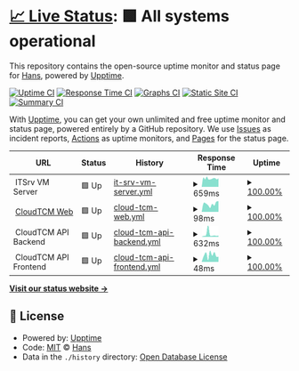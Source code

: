# [📈 Live Status](https://uptime.itsrv.tw): <!--live status--> **🟩 All systems operational**

This repository contains the open-source uptime monitor and status page for [Hans](https://hans00.me/), powered by [Upptime](https://github.com/upptime/upptime).

[![Uptime CI](https://github.com/hans00/itsrv-uptime/workflows/Uptime%20CI/badge.svg)](https://github.com/hans00/itsrv-uptime/actions?query=workflow%3A%22Uptime+CI%22)
[![Response Time CI](https://github.com/hans00/itsrv-uptime/workflows/Response%20Time%20CI/badge.svg)](https://github.com/hans00/itsrv-uptime/actions?query=workflow%3A%22Response+Time+CI%22)
[![Graphs CI](https://github.com/hans00/itsrv-uptime/workflows/Graphs%20CI/badge.svg)](https://github.com/hans00/itsrv-uptime/actions?query=workflow%3A%22Graphs+CI%22)
[![Static Site CI](https://github.com/hans00/itsrv-uptime/workflows/Static%20Site%20CI/badge.svg)](https://github.com/hans00/itsrv-uptime/actions?query=workflow%3A%22Static+Site+CI%22)
[![Summary CI](https://github.com/hans00/itsrv-uptime/workflows/Summary%20CI/badge.svg)](https://github.com/hans00/itsrv-uptime/actions?query=workflow%3A%22Summary+CI%22)

With [Upptime](https://upptime.js.org), you can get your own unlimited and free uptime monitor and status page, powered entirely by a GitHub repository. We use [Issues](https://github.com/hans00/itsrv-uptime/issues) as incident reports, [Actions](https://github.com/hans00/itsrv-uptime/actions) as uptime monitors, and [Pages](https://uptime.itsrv.tw) for the status page.

<!--start: status pages-->
<!-- This summary is generated by Upptime (https://github.com/upptime/upptime) -->
<!-- Do not edit this manually, your changes will be overwritten -->
<!-- prettier-ignore -->
| URL | Status | History | Response Time | Uptime |
| --- | ------ | ------- | ------------- | ------ |
| <img alt="" src="https://icons.duckduckgo.com/ip3/null.ico" height="13"> ITSrv VM Server | 🟩 Up | [it-srv-vm-server.yml](https://github.com/itsrv-tw/uptime/commits/HEAD/history/it-srv-vm-server.yml) | <details><summary><img alt="Response time graph" src="./graphs/it-srv-vm-server/response-time-week.png" height="20"> 659ms</summary><br><a href="https://uptime.itsrv.tw/history/it-srv-vm-server"><img alt="Response time 659" src="https://img.shields.io/endpoint?url=https%3A%2F%2Fraw.githubusercontent.com%2Fitsrv-tw%2Fuptime%2FHEAD%2Fapi%2Fit-srv-vm-server%2Fresponse-time.json"></a><br><a href="https://uptime.itsrv.tw/history/it-srv-vm-server"><img alt="24-hour response time 635" src="https://img.shields.io/endpoint?url=https%3A%2F%2Fraw.githubusercontent.com%2Fitsrv-tw%2Fuptime%2FHEAD%2Fapi%2Fit-srv-vm-server%2Fresponse-time-day.json"></a><br><a href="https://uptime.itsrv.tw/history/it-srv-vm-server"><img alt="7-day response time 659" src="https://img.shields.io/endpoint?url=https%3A%2F%2Fraw.githubusercontent.com%2Fitsrv-tw%2Fuptime%2FHEAD%2Fapi%2Fit-srv-vm-server%2Fresponse-time-week.json"></a><br><a href="https://uptime.itsrv.tw/history/it-srv-vm-server"><img alt="30-day response time 659" src="https://img.shields.io/endpoint?url=https%3A%2F%2Fraw.githubusercontent.com%2Fitsrv-tw%2Fuptime%2FHEAD%2Fapi%2Fit-srv-vm-server%2Fresponse-time-month.json"></a><br><a href="https://uptime.itsrv.tw/history/it-srv-vm-server"><img alt="1-year response time 659" src="https://img.shields.io/endpoint?url=https%3A%2F%2Fraw.githubusercontent.com%2Fitsrv-tw%2Fuptime%2FHEAD%2Fapi%2Fit-srv-vm-server%2Fresponse-time-year.json"></a></details> | <details><summary><a href="https://uptime.itsrv.tw/history/it-srv-vm-server">100.00%</a></summary><a href="https://uptime.itsrv.tw/history/it-srv-vm-server"><img alt="All-time uptime 100.00%" src="https://img.shields.io/endpoint?url=https%3A%2F%2Fraw.githubusercontent.com%2Fitsrv-tw%2Fuptime%2FHEAD%2Fapi%2Fit-srv-vm-server%2Fuptime.json"></a><br><a href="https://uptime.itsrv.tw/history/it-srv-vm-server"><img alt="24-hour uptime 100.00%" src="https://img.shields.io/endpoint?url=https%3A%2F%2Fraw.githubusercontent.com%2Fitsrv-tw%2Fuptime%2FHEAD%2Fapi%2Fit-srv-vm-server%2Fuptime-day.json"></a><br><a href="https://uptime.itsrv.tw/history/it-srv-vm-server"><img alt="7-day uptime 100.00%" src="https://img.shields.io/endpoint?url=https%3A%2F%2Fraw.githubusercontent.com%2Fitsrv-tw%2Fuptime%2FHEAD%2Fapi%2Fit-srv-vm-server%2Fuptime-week.json"></a><br><a href="https://uptime.itsrv.tw/history/it-srv-vm-server"><img alt="30-day uptime 100.00%" src="https://img.shields.io/endpoint?url=https%3A%2F%2Fraw.githubusercontent.com%2Fitsrv-tw%2Fuptime%2FHEAD%2Fapi%2Fit-srv-vm-server%2Fuptime-month.json"></a><br><a href="https://uptime.itsrv.tw/history/it-srv-vm-server"><img alt="1-year uptime 100.00%" src="https://img.shields.io/endpoint?url=https%3A%2F%2Fraw.githubusercontent.com%2Fitsrv-tw%2Fuptime%2FHEAD%2Fapi%2Fit-srv-vm-server%2Fuptime-year.json"></a></details>
| <img alt="" src="https://icons.duckduckgo.com/ip3/cloudtcm.com.ico" height="13"> [CloudTCM Web](https://cloudtcm.com) | 🟩 Up | [cloud-tcm-web.yml](https://github.com/itsrv-tw/uptime/commits/HEAD/history/cloud-tcm-web.yml) | <details><summary><img alt="Response time graph" src="./graphs/cloud-tcm-web/response-time-week.png" height="20"> 98ms</summary><br><a href="https://uptime.itsrv.tw/history/cloud-tcm-web"><img alt="Response time 98" src="https://img.shields.io/endpoint?url=https%3A%2F%2Fraw.githubusercontent.com%2Fitsrv-tw%2Fuptime%2FHEAD%2Fapi%2Fcloud-tcm-web%2Fresponse-time.json"></a><br><a href="https://uptime.itsrv.tw/history/cloud-tcm-web"><img alt="24-hour response time 134" src="https://img.shields.io/endpoint?url=https%3A%2F%2Fraw.githubusercontent.com%2Fitsrv-tw%2Fuptime%2FHEAD%2Fapi%2Fcloud-tcm-web%2Fresponse-time-day.json"></a><br><a href="https://uptime.itsrv.tw/history/cloud-tcm-web"><img alt="7-day response time 98" src="https://img.shields.io/endpoint?url=https%3A%2F%2Fraw.githubusercontent.com%2Fitsrv-tw%2Fuptime%2FHEAD%2Fapi%2Fcloud-tcm-web%2Fresponse-time-week.json"></a><br><a href="https://uptime.itsrv.tw/history/cloud-tcm-web"><img alt="30-day response time 98" src="https://img.shields.io/endpoint?url=https%3A%2F%2Fraw.githubusercontent.com%2Fitsrv-tw%2Fuptime%2FHEAD%2Fapi%2Fcloud-tcm-web%2Fresponse-time-month.json"></a><br><a href="https://uptime.itsrv.tw/history/cloud-tcm-web"><img alt="1-year response time 98" src="https://img.shields.io/endpoint?url=https%3A%2F%2Fraw.githubusercontent.com%2Fitsrv-tw%2Fuptime%2FHEAD%2Fapi%2Fcloud-tcm-web%2Fresponse-time-year.json"></a></details> | <details><summary><a href="https://uptime.itsrv.tw/history/cloud-tcm-web">100.00%</a></summary><a href="https://uptime.itsrv.tw/history/cloud-tcm-web"><img alt="All-time uptime 100.00%" src="https://img.shields.io/endpoint?url=https%3A%2F%2Fraw.githubusercontent.com%2Fitsrv-tw%2Fuptime%2FHEAD%2Fapi%2Fcloud-tcm-web%2Fuptime.json"></a><br><a href="https://uptime.itsrv.tw/history/cloud-tcm-web"><img alt="24-hour uptime 100.00%" src="https://img.shields.io/endpoint?url=https%3A%2F%2Fraw.githubusercontent.com%2Fitsrv-tw%2Fuptime%2FHEAD%2Fapi%2Fcloud-tcm-web%2Fuptime-day.json"></a><br><a href="https://uptime.itsrv.tw/history/cloud-tcm-web"><img alt="7-day uptime 100.00%" src="https://img.shields.io/endpoint?url=https%3A%2F%2Fraw.githubusercontent.com%2Fitsrv-tw%2Fuptime%2FHEAD%2Fapi%2Fcloud-tcm-web%2Fuptime-week.json"></a><br><a href="https://uptime.itsrv.tw/history/cloud-tcm-web"><img alt="30-day uptime 100.00%" src="https://img.shields.io/endpoint?url=https%3A%2F%2Fraw.githubusercontent.com%2Fitsrv-tw%2Fuptime%2FHEAD%2Fapi%2Fcloud-tcm-web%2Fuptime-month.json"></a><br><a href="https://uptime.itsrv.tw/history/cloud-tcm-web"><img alt="1-year uptime 100.00%" src="https://img.shields.io/endpoint?url=https%3A%2F%2Fraw.githubusercontent.com%2Fitsrv-tw%2Fuptime%2FHEAD%2Fapi%2Fcloud-tcm-web%2Fuptime-year.json"></a></details>
| <img alt="" src="https://icons.duckduckgo.com/ip3/null.ico" height="13"> CloudTCM API Backend | 🟩 Up | [cloud-tcm-api-backend.yml](https://github.com/itsrv-tw/uptime/commits/HEAD/history/cloud-tcm-api-backend.yml) | <details><summary><img alt="Response time graph" src="./graphs/cloud-tcm-api-backend/response-time-week.png" height="20"> 632ms</summary><br><a href="https://uptime.itsrv.tw/history/cloud-tcm-api-backend"><img alt="Response time 632" src="https://img.shields.io/endpoint?url=https%3A%2F%2Fraw.githubusercontent.com%2Fitsrv-tw%2Fuptime%2FHEAD%2Fapi%2Fcloud-tcm-api-backend%2Fresponse-time.json"></a><br><a href="https://uptime.itsrv.tw/history/cloud-tcm-api-backend"><img alt="24-hour response time 314" src="https://img.shields.io/endpoint?url=https%3A%2F%2Fraw.githubusercontent.com%2Fitsrv-tw%2Fuptime%2FHEAD%2Fapi%2Fcloud-tcm-api-backend%2Fresponse-time-day.json"></a><br><a href="https://uptime.itsrv.tw/history/cloud-tcm-api-backend"><img alt="7-day response time 632" src="https://img.shields.io/endpoint?url=https%3A%2F%2Fraw.githubusercontent.com%2Fitsrv-tw%2Fuptime%2FHEAD%2Fapi%2Fcloud-tcm-api-backend%2Fresponse-time-week.json"></a><br><a href="https://uptime.itsrv.tw/history/cloud-tcm-api-backend"><img alt="30-day response time 632" src="https://img.shields.io/endpoint?url=https%3A%2F%2Fraw.githubusercontent.com%2Fitsrv-tw%2Fuptime%2FHEAD%2Fapi%2Fcloud-tcm-api-backend%2Fresponse-time-month.json"></a><br><a href="https://uptime.itsrv.tw/history/cloud-tcm-api-backend"><img alt="1-year response time 632" src="https://img.shields.io/endpoint?url=https%3A%2F%2Fraw.githubusercontent.com%2Fitsrv-tw%2Fuptime%2FHEAD%2Fapi%2Fcloud-tcm-api-backend%2Fresponse-time-year.json"></a></details> | <details><summary><a href="https://uptime.itsrv.tw/history/cloud-tcm-api-backend">100.00%</a></summary><a href="https://uptime.itsrv.tw/history/cloud-tcm-api-backend"><img alt="All-time uptime 100.00%" src="https://img.shields.io/endpoint?url=https%3A%2F%2Fraw.githubusercontent.com%2Fitsrv-tw%2Fuptime%2FHEAD%2Fapi%2Fcloud-tcm-api-backend%2Fuptime.json"></a><br><a href="https://uptime.itsrv.tw/history/cloud-tcm-api-backend"><img alt="24-hour uptime 100.00%" src="https://img.shields.io/endpoint?url=https%3A%2F%2Fraw.githubusercontent.com%2Fitsrv-tw%2Fuptime%2FHEAD%2Fapi%2Fcloud-tcm-api-backend%2Fuptime-day.json"></a><br><a href="https://uptime.itsrv.tw/history/cloud-tcm-api-backend"><img alt="7-day uptime 100.00%" src="https://img.shields.io/endpoint?url=https%3A%2F%2Fraw.githubusercontent.com%2Fitsrv-tw%2Fuptime%2FHEAD%2Fapi%2Fcloud-tcm-api-backend%2Fuptime-week.json"></a><br><a href="https://uptime.itsrv.tw/history/cloud-tcm-api-backend"><img alt="30-day uptime 100.00%" src="https://img.shields.io/endpoint?url=https%3A%2F%2Fraw.githubusercontent.com%2Fitsrv-tw%2Fuptime%2FHEAD%2Fapi%2Fcloud-tcm-api-backend%2Fuptime-month.json"></a><br><a href="https://uptime.itsrv.tw/history/cloud-tcm-api-backend"><img alt="1-year uptime 100.00%" src="https://img.shields.io/endpoint?url=https%3A%2F%2Fraw.githubusercontent.com%2Fitsrv-tw%2Fuptime%2FHEAD%2Fapi%2Fcloud-tcm-api-backend%2Fuptime-year.json"></a></details>
| <img alt="" src="https://icons.duckduckgo.com/ip3/null.ico" height="13"> CloudTCM API Frontend | 🟩 Up | [cloud-tcm-api-frontend.yml](https://github.com/itsrv-tw/uptime/commits/HEAD/history/cloud-tcm-api-frontend.yml) | <details><summary><img alt="Response time graph" src="./graphs/cloud-tcm-api-frontend/response-time-week.png" height="20"> 48ms</summary><br><a href="https://uptime.itsrv.tw/history/cloud-tcm-api-frontend"><img alt="Response time 48" src="https://img.shields.io/endpoint?url=https%3A%2F%2Fraw.githubusercontent.com%2Fitsrv-tw%2Fuptime%2FHEAD%2Fapi%2Fcloud-tcm-api-frontend%2Fresponse-time.json"></a><br><a href="https://uptime.itsrv.tw/history/cloud-tcm-api-frontend"><img alt="24-hour response time 36" src="https://img.shields.io/endpoint?url=https%3A%2F%2Fraw.githubusercontent.com%2Fitsrv-tw%2Fuptime%2FHEAD%2Fapi%2Fcloud-tcm-api-frontend%2Fresponse-time-day.json"></a><br><a href="https://uptime.itsrv.tw/history/cloud-tcm-api-frontend"><img alt="7-day response time 48" src="https://img.shields.io/endpoint?url=https%3A%2F%2Fraw.githubusercontent.com%2Fitsrv-tw%2Fuptime%2FHEAD%2Fapi%2Fcloud-tcm-api-frontend%2Fresponse-time-week.json"></a><br><a href="https://uptime.itsrv.tw/history/cloud-tcm-api-frontend"><img alt="30-day response time 48" src="https://img.shields.io/endpoint?url=https%3A%2F%2Fraw.githubusercontent.com%2Fitsrv-tw%2Fuptime%2FHEAD%2Fapi%2Fcloud-tcm-api-frontend%2Fresponse-time-month.json"></a><br><a href="https://uptime.itsrv.tw/history/cloud-tcm-api-frontend"><img alt="1-year response time 48" src="https://img.shields.io/endpoint?url=https%3A%2F%2Fraw.githubusercontent.com%2Fitsrv-tw%2Fuptime%2FHEAD%2Fapi%2Fcloud-tcm-api-frontend%2Fresponse-time-year.json"></a></details> | <details><summary><a href="https://uptime.itsrv.tw/history/cloud-tcm-api-frontend">100.00%</a></summary><a href="https://uptime.itsrv.tw/history/cloud-tcm-api-frontend"><img alt="All-time uptime 100.00%" src="https://img.shields.io/endpoint?url=https%3A%2F%2Fraw.githubusercontent.com%2Fitsrv-tw%2Fuptime%2FHEAD%2Fapi%2Fcloud-tcm-api-frontend%2Fuptime.json"></a><br><a href="https://uptime.itsrv.tw/history/cloud-tcm-api-frontend"><img alt="24-hour uptime 100.00%" src="https://img.shields.io/endpoint?url=https%3A%2F%2Fraw.githubusercontent.com%2Fitsrv-tw%2Fuptime%2FHEAD%2Fapi%2Fcloud-tcm-api-frontend%2Fuptime-day.json"></a><br><a href="https://uptime.itsrv.tw/history/cloud-tcm-api-frontend"><img alt="7-day uptime 100.00%" src="https://img.shields.io/endpoint?url=https%3A%2F%2Fraw.githubusercontent.com%2Fitsrv-tw%2Fuptime%2FHEAD%2Fapi%2Fcloud-tcm-api-frontend%2Fuptime-week.json"></a><br><a href="https://uptime.itsrv.tw/history/cloud-tcm-api-frontend"><img alt="30-day uptime 100.00%" src="https://img.shields.io/endpoint?url=https%3A%2F%2Fraw.githubusercontent.com%2Fitsrv-tw%2Fuptime%2FHEAD%2Fapi%2Fcloud-tcm-api-frontend%2Fuptime-month.json"></a><br><a href="https://uptime.itsrv.tw/history/cloud-tcm-api-frontend"><img alt="1-year uptime 100.00%" src="https://img.shields.io/endpoint?url=https%3A%2F%2Fraw.githubusercontent.com%2Fitsrv-tw%2Fuptime%2FHEAD%2Fapi%2Fcloud-tcm-api-frontend%2Fuptime-year.json"></a></details>

<!--end: status pages-->

[**Visit our status website →**](https://uptime.itsrv.tw)

## 📄 License

- Powered by: [Upptime](https://github.com/upptime/upptime)
- Code: [MIT](./LICENSE) © [Hans](https://hans00.me/)
- Data in the `./history` directory: [Open Database License](https://opendatacommons.org/licenses/odbl/1-0/)
